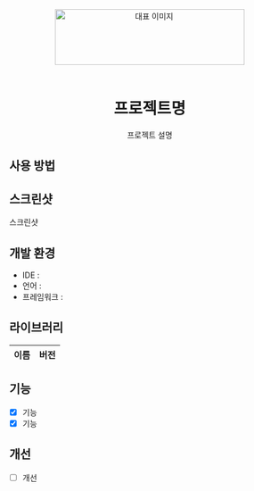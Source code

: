 <div align="center">
<img src="https://upload.wikimedia.org/wikipedia/commons/c/c2/GitHub_Invertocat_Logo.svg" alt="대표 이미지" width="340"  height="100" />
<br/ >
<br/ >

# 프로젝트명
프로젝트 설명
</div>

## 사용 방법

## 스크린샷
스크린샷

## 개발 환경
 - IDE :
 - 언어 : 
 - 프레임워크 : 

## 라이브러리
| 이름   | 버전  |
|------|-----|

## 기능
- [x] 기능
- [x] 기능

## 개선
- [ ] 개선
